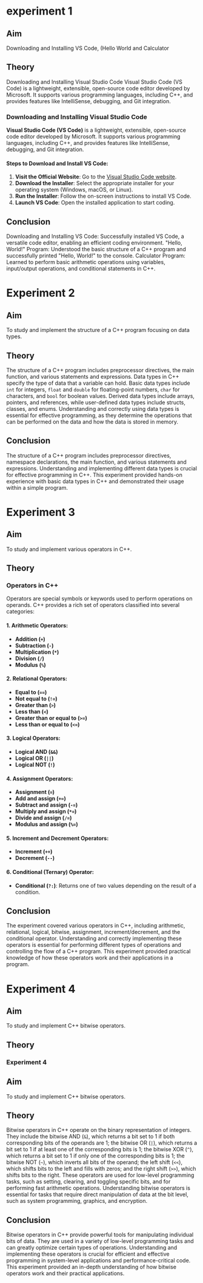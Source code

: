 # experiment 1
## Aim 
Downloading and Installing VS Code, (Hello World and Calculator 

## Theory
Downloading and Installing Visual Studio Code
Visual Studio Code (VS Code) is a lightweight, extensible, open-source code editor developed by Microsoft. It supports various programming languages, including C++, and provides features like IntelliSense, debugging, and Git integration.

### Downloading and Installing Visual Studio Code
**Visual Studio Code (VS Code)** is a lightweight, extensible, open-source code editor developed by Microsoft. It supports various programming languages, including C++, and provides features like IntelliSense, debugging, and Git integration.

#### Steps to Download and Install VS Code:
1. **Visit the Official Website**: Go to the [Visual Studio Code website](https://code.visualstudio.com/).
2. **Download the Installer**: Select the appropriate installer for your operating system (Windows, macOS, or Linux).
3. **Run the Installer**: Follow the on-screen instructions to install VS Code.
4. **Launch VS Code**: Open the installed application to start coding.

## Conclusion
Downloading and Installing VS Code: Successfully installed VS Code, a versatile code editor, enabling an efficient coding environment.
"Hello, World!" Program: Understood the basic structure of a C++ program and successfully printed "Hello, World!" to the console.
Calculator Program: Learned to perform basic arithmetic operations using variables, input/output operations, and conditional statements in C++.



# Experiment 2

## Aim
To study and implement the structure of a C++ program focusing on data types.

## Theory

The structure of a C++ program includes preprocessor directives, the main function, and various statements and expressions. Data types in C++ specify the type of data that a variable can hold. Basic data types include `int` for integers, `float` and `double` for floating-point numbers, `char` for characters, and `bool` for boolean values. Derived data types include arrays, pointers, and references, while user-defined data types include structs, classes, and enums. Understanding and correctly using data types is essential for effective programming, as they determine the operations that can be performed on the data and how the data is stored in memory.

## Conclusion
The structure of a C++ program includes preprocessor directives, namespace declarations, the main function, and various statements and expressions. Understanding and implementing different data types is crucial for effective programming in C++. This experiment provided hands-on experience with basic data types in C++ and demonstrated their usage within a simple program.



# Experiment 3

## Aim
To study and implement various operators in C++.

## Theory

### Operators in C++
Operators are special symbols or keywords used to perform operations on operands. C++ provides a rich set of operators classified into several categories:

#### 1. **Arithmetic Operators**:
   - **Addition (`+`)**
   - **Subtraction (`-`)** 
   - **Multiplication (`*`)**
   - **Division (`/`)**
   - **Modulus (`%`)** 

#### 2. **Relational Operators**:
   - **Equal to (`==`)**
   - **Not equal to (`!=`)**
   - **Greater than (`>`)** 
   - **Less than (`<`)** 
   - **Greater than or equal to (`>=`)** 
   - **Less than or equal to (`<=`)**

#### 3. **Logical Operators**:
   - **Logical AND (`&&`)** 
   - **Logical OR (`||`)** 
   - **Logical NOT (`!`)** 

#### 4. **Assignment Operators**:
   - **Assignment (`=`)**
   - **Add and assign (`+=`)**
   - **Subtract and assign (`-=`)**
   - **Multiply and assign (`*=`)** 
   - **Divide and assign (`/=`)**
   - **Modulus and assign (`%=`)**

#### 5. **Increment and Decrement Operators**:
   - **Increment (`++`)**
   - **Decrement (`--`)**

#### 6. **Conditional (Ternary) Operator**:
   - **Conditional (`?:`)**: Returns one of two values depending on the result of a condition.

## Conclusion
The experiment covered various operators in C++, including arithmetic, relational, logical, bitwise, assignment, increment/decrement, and the conditional operator. Understanding and correctly implementing these operators is essential for performing different types of operations and controlling the flow of a C++ program. This experiment provided practical knowledge of how these operators work and their applications in a program.



# Experiment 4

## Aim
To study and implement C++ bitwise operators.

## Theory
### Experiment 4

## Aim
To study and implement C++ bitwise operators.

## Theory

Bitwise operators in C++ operate on the binary representation of integers. They include the bitwise AND (`&`), which returns a bit set to 1 if both corresponding bits of the operands are 1; the bitwise OR (`|`), which returns a bit set to 1 if at least one of the corresponding bits is 1; the bitwise XOR (`^`), which returns a bit set to 1 if only one of the corresponding bits is 1; the bitwise NOT (`~`), which inverts all bits of the operand; the left shift (`<<`), which shifts bits to the left and fills with zeros; and the right shift (`>>`), which shifts bits to the right. These operators are used for low-level programming tasks, such as setting, clearing, and toggling specific bits, and for performing fast arithmetic operations. Understanding bitwise operators is essential for tasks that require direct manipulation of data at the bit level, such as system programming, graphics, and encryption.

## Conclusion
Bitwise operators in C++ provide powerful tools for manipulating individual bits of data. They are used in a variety of low-level programming tasks and can greatly optimize certain types of operations. Understanding and implementing these operators is crucial for efficient and effective programming in system-level applications and performance-critical code. This experiment provided an in-depth understanding of how bitwise operators work and their practical applications.
